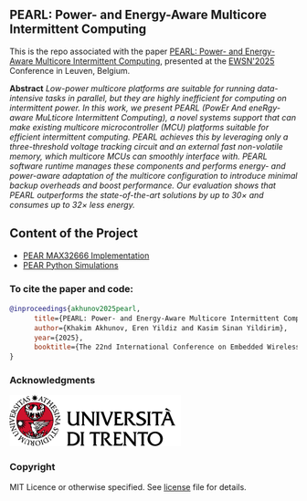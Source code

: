## PEARL: Power- and Energy-Aware Multicore Intermittent Computing

This is the repo associated with the paper [PEARL: Power- and Energy-Aware Multicore Intermittent Computing](ewsn25-final20.pdf), presented at the [EWSN'2025](https://www.ewsn25.cs.kuleuven.be/) Conference in Leuven, Belgium. 

**Abstract** *Low-power multicore platforms are suitable for running data-intensive tasks in parallel, but they are highly inefficient for computing on intermittent power. In this work, we present PEARL (PowEr And eneRgy-aware MuLticore Intermittent Computing), a novel systems support that can make existing multicore microcontroller (MCU) platforms suitable for efficient intermittent computing. PEARL achieves this by leveraging only a three-threshold voltage tracking circuit and an external fast non-volatile memory, which multicore MCUs can smoothly interface with. PEARL software runtime manages these components and performs energy- and power-aware adaptation of the multicore configuration to introduce minimal backup overheads and boost performance. Our evaluation shows that PEARL outperforms the state-of-the-art solutions by up to 30× and consumes up to 32× less energy.*

## Content of the Project

- [PEAR MAX32666 Implementation](MAX32666_project/)
- [PEAR Python Simulations](Python_sim/)

### To cite the paper and code:

```bibtex
@inproceedings{akhunov2025pearl,
      title={PEARL: Power- and Energy-Aware Multicore Intermittent Computing}, 
      author={Khakim Akhunov, Eren Yildiz and Kasim Sinan Yildirim},
      year={2025},
      booktitle={The 22nd International Conference on Embedded Wireless Systems and Networks (EWSN'25)}
}
```

### Acknowledgments

<a href="https://www.unitn.it/"><img src="img/unitn_logo.png" width="300px"></a> 

### Copyright

MIT Licence or otherwise specified. See [license](./LICENSE.txt) file for details.
